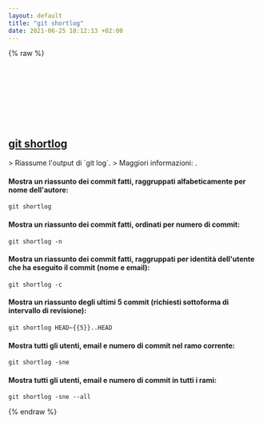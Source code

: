```yaml
---
layout: default
title: "git shortlog"
date: 2021-06-25 18:12:13 +02:00
---
```

{% raw %}
<h2 id="git-shortlog">
  <a href="/it/common/git-shortlog.html">git shortlog</a> <a href="#git-shortlog"><svg class="icon">
    <use href="/assets/images/unicode_sprite.svg#link" />
  </svg></a>
</h2>
> Riassume l'output di `git log`.
> Maggiori informazioni: <https://git-scm.com/docs/git-shortlog>.

#### Mostra un riassunto dei commit fatti, raggruppati alfabeticamente per nome dell'autore:
```shell
git shortlog
```
#### Mostra un riassunto dei commit fatti, ordinati per numero di commit:
```shell
git shortlog -n
```
#### Mostra un riassunto dei commit fatti, raggruppati per identità dell'utente che ha eseguito il commit (nome e email):
```shell
git shortlog -c
```
#### Mostra un riassunto degli ultimi 5 commit (richiesti sottoforma di intervallo di revisione):
```shell
git shortlog HEAD~{{5}}..HEAD
```
#### Mostra tutti gli utenti, email e numero di commit nel ramo corrente:
```shell
git shortlog -sne
```
#### Mostra tutti gli utenti, email e numero di commit in tutti i rami:
```shell
git shortlog -sne --all
```
{% endraw %}